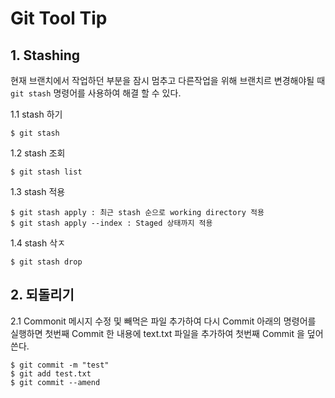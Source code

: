 # Git Tool Tip

## 1. Stashing
현재 브랜치에서 작업하던 부분을 잠시 멈추고 다른작업을 위해 브랜치르 변경해야될 때 `git stash` 명령어를 사용하여 해결 할 수 있다.

1.1 stash 하기
```
$ git stash
```

1.2 stash 조회
```
$ git stash list
```

1.3 stash 적용
```
$ git stash apply : 최근 stash 순으로 working directory 적용
$ git stash apply --index : Staged 상태까지 적용
```

1.4 stash 삭ㅈ
```
$ git stash drop
```

## 2. 되돌리기
2.1 Commonit 메시지 수정 및 빼먹은 파일 추가하여 다시 Commit
아래의 명령어를 실행하면 첫번째 Commit 한 내용에 text.txt 파일을 추가하여 첫번째 Commit 을 덮어쓴다.
```
$ git commit -m "test"
$ git add test.txt
$ git commit --amend
```
